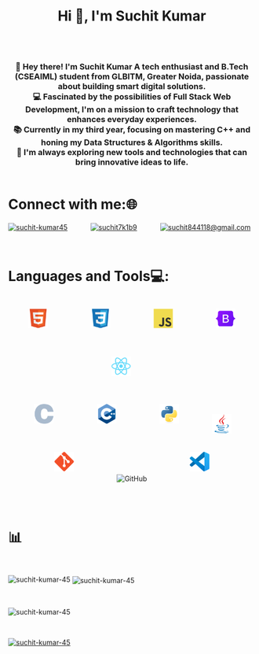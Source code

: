 <h1 align="center">Hi 👋, I'm Suchit Kumar</h1>
<br>
<br>
<h3 align="center">🌟 Hey there! I'm Suchit Kumar A tech enthusiast and B.Tech (CSEAIML) student from GLBITM, Greater Noida, passionate about building smart digital solutions.<br> 💻 Fascinated by the possibilities of Full Stack Web Development, I'm on a mission to craft technology that enhances everyday experiences.<br> 📚 Currently in my third year, focusing on mastering C++ and honing my Data Structures & Algorithms skills.<br> 🚀 I'm always exploring new tools and technologies that can bring innovative ideas to life.
<br>
<br>
<h1 align="left">Connect with me:🌐</h1>
<p align="left">
<a href="https://linkedin.com/in/suchit-kumar45" target="blank"><img align="center" src="https://raw.githubusercontent.com/rahuldkjain/github-profile-readme-generator/master/src/images/icons/Social/linked-in-alt.svg" alt="suchit-kumar45" height="30" width="40" /></a>
  &nbsp;&nbsp;&nbsp;&nbsp;&nbsp;&nbsp;&nbsp;&nbsp;&nbsp;&nbsp;
<a href="https://auth.geeksforgeeks.org/user/suchit7k1b9" target="blank"><img align="center" src="https://raw.githubusercontent.com/rahuldkjain/github-profile-readme-generator/master/src/images/icons/Social/geeks-for-geeks.svg" alt="suchit7k1b9" height="30" width="40" /></a>
  &nbsp;&nbsp;&nbsp;&nbsp;&nbsp;&nbsp;&nbsp;&nbsp;&nbsp;&nbsp;
   <a href="suchit844118@gmail.com" target="blank"><img align="center" src="https://logos-world.net/wp-content/uploads/2020/11/Gmail-Logo.png" alt="suchit844118@gmail.com" height="30" width="40" /></a>
</p>
<br>
<h1 align="left">Languages and Tools💻:</h1>
<!-- Row 1: HTML, CSS, JS, Bootstrap -->
<p align="center">
  <img src="https://raw.githubusercontent.com/devicons/devicon/master/icons/html5/html5-original.svg" alt="HTML" width="40" style="margin: 20px;"/>
  &nbsp;&nbsp;&nbsp;&nbsp;&nbsp;&nbsp;&nbsp;&nbsp;&nbsp;&nbsp;
  <img src="https://raw.githubusercontent.com/devicons/devicon/master/icons/css3/css3-original.svg" alt="CSS" width="40" style="margin: 20px;"/>
  &nbsp;&nbsp;&nbsp;&nbsp;&nbsp;&nbsp;&nbsp;&nbsp;&nbsp;&nbsp;
  <img src="https://raw.githubusercontent.com/devicons/devicon/master/icons/javascript/javascript-original.svg" alt="JavaScript" width="40" style="margin: 20px;"/>
  &nbsp;&nbsp;&nbsp;&nbsp;&nbsp;&nbsp;&nbsp;&nbsp;&nbsp;&nbsp;
  <img src="https://raw.githubusercontent.com/devicons/devicon/master/icons/bootstrap/bootstrap-original.svg" alt="Bootstrap" width="40" style="margin: 20px;"/>
</p>

<!-- Row 2: React, Express -->
<p align="center">
  <img src="https://raw.githubusercontent.com/devicons/devicon/master/icons/react/react-original.svg" alt="React" width="40" style="margin: 20px;"/>
  &nbsp;&nbsp;&nbsp;&nbsp;&nbsp;&nbsp;&nbsp;&nbsp;&nbsp;&nbsp;
</p>

<!-- Row 3: C, C++, Python -->
<p align="center">
  <img src="https://raw.githubusercontent.com/devicons/devicon/master/icons/c/c-original.svg" alt="C" width="40" style="margin: 20px;"/>
  &nbsp;&nbsp;&nbsp;&nbsp;&nbsp;&nbsp;&nbsp;&nbsp;&nbsp;&nbsp;
  <img src="https://raw.githubusercontent.com/devicons/devicon/master/icons/cplusplus/cplusplus-original.svg" alt="C++" width="40" style="margin: 20px;"/>
  &nbsp;&nbsp;&nbsp;&nbsp;&nbsp;&nbsp;&nbsp;&nbsp;&nbsp;&nbsp;
  <img src="https://raw.githubusercontent.com/devicons/devicon/master/icons/python/python-original.svg" alt="Python" width="40" style="margin: 20px;"/>
  &nbsp;&nbsp;&nbsp;&nbsp;&nbsp;&nbsp;&nbsp;&nbsp;&nbsp;&nbsp;
  <img src="https://raw.githubusercontent.com/devicons/devicon/master/icons/java/java-original.svg" alt="Java" width="40"/> &nbsp;&nbsp;&nbsp;

</p>

<!-- Row 4: Git, GitHub, VS Code -->
<p align="center">
  <img src="https://raw.githubusercontent.com/devicons/devicon/master/icons/git/git-original.svg" alt="Git" width="40" style="margin: 20px;"/>
  &nbsp;&nbsp;&nbsp;&nbsp;&nbsp;&nbsp;&nbsp;&nbsp;&nbsp;&nbsp;
  <img src="https://img.icons8.com/ios-filled/50/ffffff/github.png" alt="GitHub" width="40" style="margin: 20px;"/>
  &nbsp;&nbsp;&nbsp;&nbsp;&nbsp;&nbsp;&nbsp;&nbsp;&nbsp;&nbsp;
  <img src="https://raw.githubusercontent.com/devicons/devicon/master/icons/vscode/vscode-original.svg" alt="VS Code" width="40" style="margin: 20px;"/>
</p>
<br>
<h1>📊</h1>

<br>
<p><img align="left" src="https://github-readme-stats.vercel.app/api/top-langs?username=suchit-kumar-45&show_icons=true&locale=en&layout=compact" alt="suchit-kumar-45" /></p>
<p>&nbsp;<img align="center" src="https://github-readme-stats.vercel.app/api?username=suchit-kumar-45&show_icons=true&locale=en" alt="suchit-kumar-45" /></p>
<br>
<p><img align="center" src="https://github-readme-streak-stats.herokuapp.com/?user=suchit-kumar-45&" alt="suchit-kumar-45" /></p>
<br>
<p align="left"> <a href="https://github.com/ryo-ma/github-profile-trophy"><img src="https://github-profile-trophy.vercel.app/?username=suchit-kumar-45" alt="suchit-kumar-45" /></a> </p>
